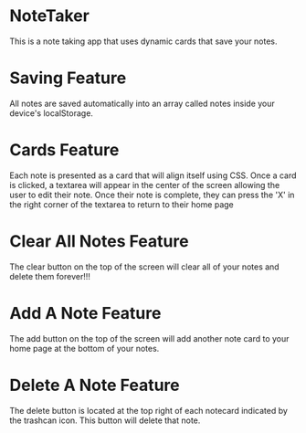# NoteTaker
This is a note taking app that uses dynamic cards that save your notes.

# Saving Feature
All notes are saved automatically into an array called notes inside your device's localStorage.

# Cards Feature
Each note is presented as a card that will align itself using CSS.
Once a card is clicked, a textarea will appear in the center of the screen allowing the user to edit their note.
Once their note is complete, they can press the 'X' in the right corner of the textarea to return to their home page

# Clear All Notes Feature
The clear button on the top of the screen will clear all of your notes and delete them forever!!!

# Add A Note Feature
The add button on the top of the screen will add another note card to your home page at the bottom of your notes.

# Delete A Note Feature
The delete button is located at the top right of each notecard indicated by the trashcan icon. This button will delete that note. 
